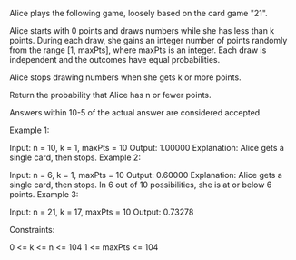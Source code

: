 Alice plays the following game, loosely based on the card game "21".

Alice starts with 0 points and draws numbers while she has less than k points. During each draw, she gains an integer number of points randomly from the range [1, maxPts], where maxPts is an integer. Each draw is independent and the outcomes have equal probabilities.

Alice stops drawing numbers when she gets k or more points.

Return the probability that Alice has n or fewer points.

Answers within 10-5 of the actual answer are considered accepted.

Example 1:

Input: n = 10, k = 1, maxPts = 10
Output: 1.00000
Explanation: Alice gets a single card, then stops.
Example 2:

Input: n = 6, k = 1, maxPts = 10
Output: 0.60000
Explanation: Alice gets a single card, then stops.
In 6 out of 10 possibilities, she is at or below 6 points.
Example 3:

Input: n = 21, k = 17, maxPts = 10
Output: 0.73278

Constraints:

0 <= k <= n <= 104
1 <= maxPts <= 104
